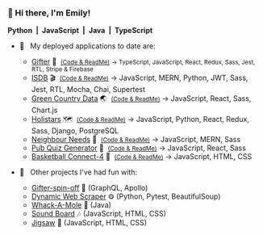 ### 👋  Hi there, I'm Emily!

**Python&ensp;|&ensp;JavaScript&ensp;|&ensp;Java&ensp;|&ensp;TypeScript &ensp;**
<!--
**emilydaykin/emilydaykin** is a ✨ _special_ ✨ repository because its `README.md` (this file) appears on your GitHub profile.

Here are some ideas to get you started:

- 🔭 I’m currently working on ...
- 🌱 I’m currently learning ...
- 👯 I’m looking to collaborate on ...
- 🤔 I’m looking for help with ...
- 💬 Ask me about ...
- 📫 How to reach me: ...
- 😄 Pronouns: ...
- ⚡ Fun fact: ...
-->


- 🌳 &nbsp; My deployed applications to date are:

  - [Gifter](https://giftsbygifter.netlify.app/)&nbsp;🎁 &nbsp;<small>[(Code & ReadMe)](https://github.com/emilydaykin/Gifter)</small>
  <small> &rarr; TypeScript, JavaScript, React, Redux, Sass, Jest, RTL, Stripe & Firebase </small>
  - [ISDB](https://internet-series-db.netlify.app/) 🎬 &nbsp;<small>[(Code & ReadMe)](https://github.com/emilydaykin/Internet-Series-Database-Client)</small> &rarr; JavaScript, MERN, Python, JWT, Sass, Jest, RTL, Mocha, Chai, Supertest 
  - [Green Country Data](https://green-data.netlify.app/) 🌏 &nbsp;<small>[(Code & ReadMe)](https://github.com/emilydaykin/Country-Data-Visualisation)</small> &rarr; JavaScript, React, Sass, Chart.js 
  - [Holistars](https://holistars.netlify.app/) 🗺 &nbsp;<small>[(Code & ReadMe)](https://github.com/emilydaykin/Holistars-Client)</small> &rarr; JavaScript, Python, React, Redux, Sass, Django, PostgreSQL
  - [Neighbour Needs](https://neighbour-needs.netlify.app/) 👥 &nbsp;<small>[(Code & ReadMe)](https://github.com/emilydaykin/Neighbour-Needs-Client)</small> &rarr; JavaScript, MERN, Sass
  - [Pub Quiz Generator](https://pub-quiz-generator-ga-sei62.netlify.app/) 🍻 &nbsp;<small>[(Code & ReadMe)](https://github.com/emilydaykin/Pub-Quiz-Generator)</small> &rarr; JavaScript, React, Sass
  - [Basketball Connect-4](https://emilydaykin.github.io/Basketball-Connect4/) 🏀 &nbsp;<small>[(Code & ReadMe)](https://github.com/emilydaykin/Basketball-Connect4)</small> &rarr; JavaScript, HTML, CSS
- 🌱 &nbsp; Other projects I've had fun with:
  - [Gifter-spin-off](https://github.com/emilydaykin/graphql) 👚 (GraphQL, Apollo)
  - [Dynamic Web Scraper](https://github.com/emilydaykin/dynamic_web_scraper) ⚙️ (Python, Pytest, BeautifulSoup)
  - [Whack-A-Mole](https://github.com/emilydaykin/WhackAMole) 🦨 (Java)
  - [Sound Board](https://github.com/emilydaykin/sound-board) 🎶 (JavaScript, HTML, CSS)
  - [Jigsaw](https://github.com/emilydaykin/jigsaw) 🧩 (JavaScript, HTML, CSS)